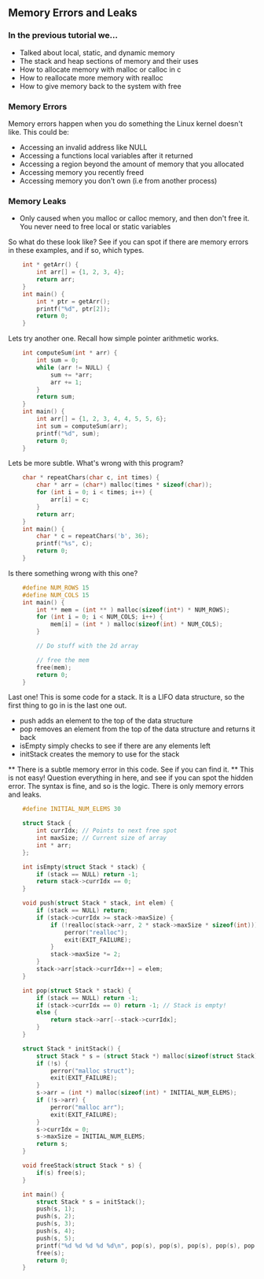 ## Memory Errors and Leaks

### In the previous tutorial we...
* Talked about local, static, and dynamic memory
* The stack and heap sections of memory and their uses
* How to allocate memory with malloc or calloc in c
* How to reallocate more memory with realloc
* How to give memory back to the system with free

### Memory Errors
Memory errors happen when you do something the Linux kernel doesn't like. This could be:
* Accessing an invalid address like NULL
* Accessing a functions local variables after it returned
* Accessing a region beyond the amount of memory that you allocated
* Accessing memory you recently freed
* Accessing memory you don't own (i.e from another process)

### Memory Leaks
* Only caused when you malloc or calloc memory, and then don't free it. You never need to free local or static variables

So what do these look like? See if you can spot if there are memory errors in these examples, and if so, which types.

```cpp
    int * getArr() {
        int arr[] = {1, 2, 3, 4};
        return arr;
    }
    int main() {
        int * ptr = getArr();
        printf("%d", ptr[2]);
        return 0;
    }
```

Lets try another one. Recall how simple pointer arithmetic works.

```cpp
    int computeSum(int * arr) {
        int sum = 0;
        while (arr != NULL) {
            sum += *arr;
            arr += 1;
        }
        return sum;
    }
    int main() {
        int arr[] = {1, 2, 3, 4, 4, 5, 5, 6};
        int sum = computeSum(arr);
        printf("%d", sum);
        return 0;
    }
```

Lets be more subtle. What's wrong with this program?

```cpp
    char * repeatChars(char c, int times) {
        char * arr = (char*) malloc(times * sizeof(char));
        for (int i = 0; i < times; i++) {
            arr[i] = c;
        }
        return arr;
    }
    int main() {
        char * c = repeatChars('b', 36);
        printf("%s", c);
        return 0;
    }
```

Is there something wrong with this one?

```cpp
    #define NUM_ROWS 15
    #define NUM_COLS 15
    int main() {
        int ** mem = (int ** ) malloc(sizeof(int*) * NUM_ROWS);
        for (int i = 0; i < NUM_COLS; i++) {
            mem[i] = (int * ) malloc(sizeof(int) * NUM_COLS);
        }

        // Do stuff with the 2d array

        // free the mem
        free(mem);
        return 0;
    }
```

Last one! This is some code for a stack. It is a LIFO data structure, so the first thing to go in is the last one out.
* push adds an element to the top of the data structure
* pop removes an element from the top of the data structure and returns it back
* isEmpty simply checks to see if there are any elements left
* initStack creates the memory to use for the stack

** There is a subtle memory error in this code. See if you can find it. **
This is not easy! Question everything in here, and see if you can spot the hidden error. The syntax is fine, and so is the logic.
There is only memory errors and leaks.

```cpp
    #define INITIAL_NUM_ELEMS 30

    struct Stack {
        int currIdx; // Points to next free spot
        int maxSize; // Current size of array
        int * arr;
    };

    int isEmpty(struct Stack * stack) {
        if (stack == NULL) return -1;
        return stack->currIdx == 0;
    }

    void push(struct Stack * stack, int elem) {
        if (stack == NULL) return;
        if (stack->currIdx >= stack->maxSize) {
            if (!realloc(stack->arr, 2 * stack->maxSize * sizeof(int))) {
                perror("realloc");
                exit(EXIT_FAILURE);
            }
            stack->maxSize *= 2;
        }
        stack->arr[stack->currIdx++] = elem;
    }

    int pop(struct Stack * stack) {
        if (stack == NULL) return -1;
        if (stack->currIdx == 0) return -1; // Stack is empty!
        else {
            return stack->arr[--stack->currIdx];
        }
    }

    struct Stack * initStack() {
        struct Stack * s = (struct Stack *) malloc(sizeof(struct Stack));
        if (!s) {
            perror("malloc struct");
            exit(EXIT_FAILURE);
        }
        s->arr = (int *) malloc(sizeof(int) * INITIAL_NUM_ELEMS);
        if (!s->arr) {
            perror("malloc arr");
            exit(EXIT_FAILURE);
        }
        s->currIdx = 0;
        s->maxSize = INITIAL_NUM_ELEMS;
        return s;
    }

    void freeStack(struct Stack * s) {
        if(s) free(s);
    }

    int main() {
        struct Stack * s = initStack();
        push(s, 1);
        push(s, 2);
        push(s, 3);
        push(s, 4);
        push(s, 5);
        printf("%d %d %d %d %d\n", pop(s), pop(s), pop(s), pop(s), pop(s));
        free(s);
        return 0;
    }
```
